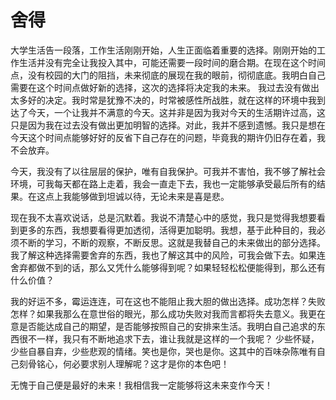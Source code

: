 # 舍得
大学生活告一段落，工作生活刚刚开始，人生正面临着重要的选择。刚刚开始的工作生活并没有完全让我投入其中，可能还需要一段时间的磨合期。在现在这个时间点，没有校园的大门的阻挡，未来彻底的展现在我的眼前，彻彻底底。我明白自己需要在这个时间点做好新的选择，这次的选择将决定我的未来。
我过去没有做出太多好的决定。我时常是犹豫不决的，时常被感性所战胜，就在这样的环境中我到达了今天，一个让我并不满意的今天。这并非是因为我对今天的生活期许过高，这只是因为我在过去没有做出更加明智的选择。对此，我并不感到遗憾。我只是想在今天这个时间点能够好好的反省下自己存在的问题，毕竟我的期许仍旧存在着，我不会放弃。

今天，我没有了以往层层的保护，唯有自我保护。可我并不害怕，我不够了解社会环境，可我每天都在路上走着，我会一直走下去，我也一定能够承受最后所有的结果。在这点上我能够做到坦诚以待，无论未来是喜是悲。

现在我不太喜欢说话，总是沉默着。我说不清楚心中的感觉，我只是觉得我想要看到更多的东西，我想要看得更加透彻，活得更加聪明。我想，基于此种目的，我必须不断的学习，不断的观察，不断反思。这就是我替自己的未来做出的部分选择。我了解这种选择需要舍弃的东西，我也了解这其中的风险，可我会做下去。如果连舍弃都做不到的话，那么又凭什么能够得到呢？如果轻轻松松便能得到，那么还有什么价值？

我的好运不多，霉运连连，可在这也不能阻止我大胆的做出选择。成功怎样？失败怎样？如果我那么在意世俗的眼光，那么成功失败对我而言都将失去意义。我更在意是否能达成自己的期望，是否能够按照自己的安排来生活。我明白自己追求的东西很不一样，我只有不断地追求下去，谁让我就是这样的一个我呢？
少些怀疑，少些自暴自弃，少些悲观的情绪。笑也是你，哭也是你。这其中的百味杂陈唯有自己刻骨铭心，何必要求别人理解呢？这才是你的本色吧！

无愧于自己便是最好的未来！我相信我一定能够将这未来变作今天！

